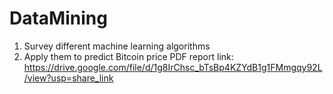 # DataMining
1. Survey different machine learning algorithms
2. Apply them to predict Bitcoin price
PDF report link: https://drive.google.com/file/d/1g8IrChsc_bTsBp4KZYdB1g1FMmgqy92L/view?usp=share_link
